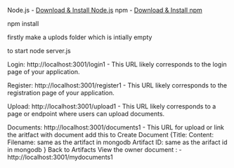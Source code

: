 

Node.js - [Download & Install Node.js](https://nodejs.org/en/download/)
npm - [Download & Install npm](https://www.npmjs.com/get-npm)

npm install

firstly make a uplods folder  which is intially empty 

to start 
node server.js

Login: http://localhost:3001/login1 - This URL likely corresponds to the login page of your application.

Register: http://localhost:3001/register1 - This URL likely corresponds to the registration page of your application.

Upload: http://localhost:3001/upload1 - This URL likely corresponds to a page or endpoint where users can upload documents.

Documents: http://localhost:3001/documents1 - This URL for   upload or link the aritfact with  document 
 add this 
 to Create Document
{Title: Content:
Filename: same as the artifact in mongodb 
Artifact ID: same as the arifact id in mongodb
}
Back to Artifacts
View the owner document : -
http://localhost:3001/mydocuments1